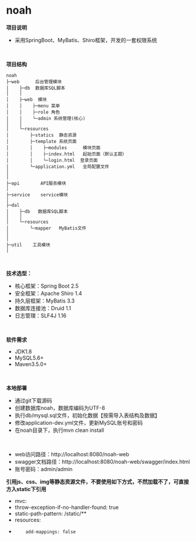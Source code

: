 # noah
**项目说明**
- 采用SpringBoot、MyBatis、Shiro框架，开发的一套权限系统
<br>

**项目结构** 
```
noah
├─web      后台管理模块
│    ├─db  数据库SQL脚本
│    │ 
│    ├─web  模块
│    │    ├─menu 菜单
│    │    ├─role 角色
│    │    └─admin 系统管理(核心)
│    │ 
│    └─resources 
│        ├─statics  静态资源
│        ├─template 系统页面
│        │    ├─modules      模块页面
│        │    ├─index.html   起始页面（默认主题）
│        │    └─login.html  登录页面
│        └─application.yml   全局配置文件
│       
│ 
├─api        API服务模块
│ 
├─service    service模块
│
├─dal
│    ├─db   数据库SQL脚本
│    │ 
│    └─resources 
│        └─mapper   MyBatis文件
│     
│
├─util    工具模块
│
```

<br>

 **技术选型：** 
- 核心框架：Spring Boot 2.5
- 安全框架：Apache Shiro 1.4
- 持久层框架：MyBatis 3.3
- 数据库连接池：Druid 1.1
- 日志管理：SLF4J 1.16

<br>

 **软件需求** 
- JDK1.8
- MySQL5.6+
- Maven3.5.0+

<br>

 **本地部署**
- 通过git下载源码
- 创建数据库noah，数据库编码为UTF-8
- 执行db/mysql.sql文件，初始化数据【按需导入表结构及数据】
- 修改application-dev.yml文件，更新MySQL账号和密码
- 在noah目录下，执行mvn clean install
<br>

- web访问路径：http://localhost:8080/noah-web
- swagger文档路径：http://localhost:8080/noah-web/swagger/index.html
- 账号密码：admin/admin

**引用js、css、img等静态资源文件，不要使用如下方式，不然加载不了，可直接方入static下引用**
-  mvc:
-    throw-exception-if-no-handler-found: true
-    static-path-pattern: /static/**
-  resources:
-         add-mappings: false

